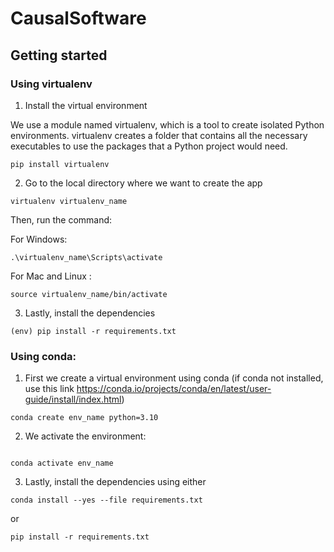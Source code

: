 # CausalSoftware


## Getting started
### Using virtualenv

1. Install the virtual environment

We use a module named virtualenv, which is a tool to create isolated Python environments. virtualenv creates a folder that contains all the necessary executables to use the packages that a Python project would need.

```
pip install virtualenv
```

2. Go to the local directory where we want to create the app

```
virtualenv virtualenv_name
```

Then, run the command:

For Windows:
```
.\virtualenv_name\Scripts\activate
```

For Mac and Linux : 
```
source virtualenv_name/bin/activate
```

3. Lastly, install the dependencies

```
(env) pip install -r requirements.txt

```

### Using conda:

1. First we create a virtual environment using conda (if conda not installed, use this link https://conda.io/projects/conda/en/latest/user-guide/install/index.html)

```
conda create env_name python=3.10
```
2. We activate the environment:
```

conda activate env_name
```

3. Lastly, install the dependencies using either

```
conda install --yes --file requirements.txt
```

or 

```
pip install -r requirements.txt
```

